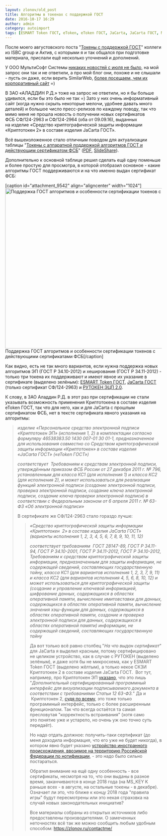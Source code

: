 ```yaml
---
layout: zlonov/old_post
title: Алгоритмы в токенах с поддержкой ГОСТ
date: 2016-10-17 16:29
author: admin
category: autoimport
tags: [ESMART Token ГОСТ, eToken, eToken ГОСТ, JaCarta, JaCarta ГОСТ, MS_KEY K, Актив-Софт, Аладдин Р.Д., ГОСТ, ГОСТ Р 34.10-2012, ГОСТ Р 34.11-2012, информационная безопасность, ИСУБ, МультиСофт Системз, Рутокен ЭЦП, Рутокен ЭЦП 2.0, сертификат ФСБ, сертификация]
---
```

После моего августовского поста "<a href="https://zlonov.ru/2016/08/token-gost/">Токены с поддержкой ГОСТ</a>" коллеги из ISBC group и Актив, с которыми я и так общался при подготовке материала, прислали ещё несколько уточнений и дополнений.

У ООО МультиСофт Системы <a href="http://multisoft.ru/publikacii/novosti/">никаких новостей с июля не было</a>, на мой запрос они так и не ответили, а про мой блог они, похоже и не слышали - пусть он даже, если верить SimilarWeb, <a href="https://www.similarweb.com/website/zlonov.ru?competitors=multisoft.ru">более посещаем, чем их корпоративный сайт</a> =)

В ЗАО «АЛАДДИН Р.Д.» тоже на запрос не ответили, но я бы больше удивился, если бы это было не так =) Зато у них очень информативный сайт (когда нужно скрыть некоторые мелочи, удобнее давать много деталей) и большое число пресс-релизов по каждому поводу, так что мимо меня не прошла новость о получении новых сертификатов ФСБ СФ/124-2963 и СФ/124-2964 (оба от 09.09.16), выданных на изделие «Средство криптографической защиты информации «Криптотокен 2» в составе изделия JaCarta ГОСТ».

Всё вышеизложенное стало отличным поводом для актуализации таблицы "<a href="/assets/uploads/token-gost.pdf">Токены с аппаратной поддержкой алгоритмов ГОСТ и действующим сертификатом ФСБ</a>" (<a href="/assets/uploads/token-gost.pdf">PDF</a>, <a href="https://www.slideshare.net/zlonov/gost-tokens/">SlideShare</a>).

Дополнительно к основной таблице решил сделать ещё одну поменьше и более простую для просмотра, в которой отобразил основное - какие алгоритмы ГОСТ поддерживаются и на что именно выдан сертификат ФСБ:

[caption id="attachment_9542" align="aligncenter" width="1024"]<a href="/assets/uploads/Поддержка-ГОСТ-алгоритмов-и-особенности-сертификации-токенов-с-действующими-сертификатами-ФСБ.jpg"><img class="size-large wp-image-9542" src="/assets/uploads/Поддержка-ГОСТ-алгоритмов-и-особенности-сертификации-токенов-с-действующими-сертификатами-ФСБ-1024x514.jpg" alt="Поддержка ГОСТ алгоритмов и особенности сертификации токенов с действующими сертификатами ФСБ" width="1024" height="514" /></a> Поддержка ГОСТ алгоритмов и особенности сертификации токенов с действующими сертификатами ФСБ[/caption]

Как видно, есть не так много вариантов, если нужна поддержка новых алгоритмов ЭП (ГОСТ Р 34.10-2012) и хеширования (ГОСТ Р 34.11-2012) - только три токена их поддерживают и имеют явное их указание в сертификате (выделено зелёным): <a href="https://zlonov.ru/catalog/esmart-token-гост/">ESMART Token ГОСТ</a>, <a href="https://zlonov.ru/catalog/jacarta-гост/">JaCarta ГОСТ</a> (только сертификат СФ/124-2963) и <a href="https://zlonov.ru/catalog/рутокен-эцп-2-0/">РУТОКЕН ЭЦП 2.0</a>.

К слову, в ЗАО Аладдин Р.Д. в этот раз при сертификации не стали указывать возможность применения Криптотокена в составе изделия eToken ГОСТ, так что для него, как и для JaCarta с прошлым сертификатом ФСБ, нет в тексте сертификата явного указания на алгоритмы:

<blockquote><em>изделие «Персональное средство электронной подписи «Криптотокен ЭП» (исполнения 1, 2) в комплектации согласно формуляру 46538383.50 1430 007-01 30 01-1, предназначенное для использования совместно со Средством криптографической защиты информации «Криптотокен» в составе изделия «JaCarta ГОСТ» («eToken ГОСТ»)</em>

<em>соответствует  Требованиям к средствам электронной подписи, утверждённым приказом ФСБ России от 27 декабря 2011 г. № 796, установленным для класса КС1 (для исполнения 1) и класса КС2 (для исполнения 2), и может использоваться для реализации функций электронной подписи (создание электронной подписи, проверка электронной подписи, создание ключа электронной подписи, создание ключа проверки электронной подписи) в соответствии с Федеральным законом от 6 апреля 2011 г. № 63-ФЗ «Об электронной подписи»</em>

В сертификате же СФ/124-2963 стало гораздо лучше:

<blockquote><em>«Средство криптографической защиты информации «Криптотокен  2» в составе изделия JaCarta ГОСТ» (варианты исполнения 1, 2, 3, 4, 5, 6, 7, 8, 9, 10, 11, 12)</em>

<em>соответствует требованиям  ГОСТ 28147-89, ГОСТ Р 34.11-94, ГОСТ Р 34.10-2001, ГОСТ Р 34.11-2012, ГОСТ Р 34.10-2012, Требованиям к средствам криптографической защиты информации, предназначенным для защиты информации, не содержащей сведений, составляющих государственную тайну, класса КС1 (для вариантов исполнения 1, 2, 3, 7, 9, 11) и класса КС2 (для вариантов исполнения 4, 5, 6, 8, 10, 12) и может использоваться для криптографической защиты (создание и управление ключевой информацией, шифрование данных, содержащихся в областях оперативной памяти, вычисление имитовставки для данных, содержащихся в областях оперативной памяти, вычисление значения хэш-функции для данных, содержащихся в областях оперативной памяти, создание и проверка электронной подписи для данных, содержащихся в областях оперативной памяти) информации, не содержащей сведений, составляющих государственную тайну</em>

Да вот только всё равно столбец "<em>На что выдан сертификат</em>" для JaCarta я выделил красным, потому сертифицировано не целиком устройство, как в случае с РУТОКЕН (выделено зелёным), и даже хотя бы не микросхема, как у ESMART Token ГОСТ (выделено жёлтым), а только некое СКЗИ Криптотокен 2 в составе изделия JaCarta ГОСТ.  Вот тут, например, про Криптотокен ЭП <a href="http://aladdin-rd.ru/catalog/jacarta/details">указано</a>, что это лишь "<i>Дополнительный сертифицированный программный интерфейс для визуализации подписываемого документа в соответствии с требованиями Статьи 12 63-ФЗ.</i>" Да и  Криптотокен 2, <a href="http://developer.aladdin-rd.ru/pkcs11/2.1.0/api/nonstandard/jc_ct2.html">судя по всему</a>, это тоже только программный интерфейс, только с более расширенным функционалом. Так что всегда остаётся та самая пресловутая "корректность встраивания" (хотя само это понятие уже и устарело, но очень уж оно точно суть передаёт).

Но надо отдать должное: получить-таки сертификат (до меня доходила информация, что его уже не будет никогда), в котором явно будет указано <a href="https://zlonov.ru/2015/12/pseudo-russian-tokens/">устройство иностранного происхождения, ввозимое на территорию Российской Федерации по нотификации</a>, - это надо было сильно постараться.

Обратил внимание на ещё одну особенность - все сертификаты, несмотря на то, что они выданы в разное время, заканчиваются в конце 2018 года (на MS_KEY K раньше всех - в августе, на остальные токены - в декабре). Означает ли это, что ближе к концу 2018 года "правила игры" будут пересмотрены или это некая страховка на случай новых законодательных инициатив?

Все материалы собраны из открытых источников либо предоставлены производителями. О замеченных неточностях всё так же можно сообщить любым удобным способом: <a href="https://zlonov.ru/contactme/">https://zlonov.ru/contactme/</a>
